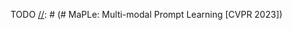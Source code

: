 TODO
[//]: # (# MaPLe: Multi-modal Prompt Learning [CVPR 2023])

[//]: # ()
[//]: # ()
[//]: # ()
[//]: # (> [**MaPLe: Multi-modal Prompt Learning**]&#40;https://arxiv.org/abs/2210.03117&#41;<br>)

[//]: # (> [Muhammad Uzair Khattak]&#40;https://scholar.google.com/citations?user=M6fFL4gAAAAJ&hl=en&authuser=1&#41;, [Hanoona Rasheed]&#40;https://scholar.google.com/citations?user=yhDdEuEAAAAJ&hl=en&authuser=1&oi=sra&#41;, [Muhammad Maaz]&#40;https://scholar.google.com/citations?user=vTy9Te8AAAAJ&hl=en&authuser=1&oi=sra&#41;, [Salman Khan]&#40;https://salman-h-khan.github.io/&#41;, [Fahad Shahbaz Khan]&#40;https://scholar.google.es/citations?user=zvaeYnUAAAAJ&hl=en&#41;)

[//]: # ()
[//]: # ()
[//]: # ([![Website]&#40;https://img.shields.io/badge/Project-Website-87CEEB&#41;]&#40;https://muzairkhattak.github.io/multimodal-prompt-learning/&#41;)

[//]: # ([![paper]&#40;https://img.shields.io/badge/arXiv-Paper-<COLOR>.svg&#41;]&#40;https://arxiv.org/abs/2210.03117&#41;)

[//]: # ([![video]&#40;https://img.shields.io/badge/Video-Presentation-F9D371&#41;]&#40;https://youtu.be/fmULeaqAzfg&#41;)

[//]: # ([![slides]&#40;https://img.shields.io/badge/Presentation-Slides-B762C1&#41;]&#40;https://drive.google.com/file/d/1GYei-3wjf4OgBVKi9tAzeif606sHBlIA/view?usp=share_link&#41;)

[//]: # ()
[//]: # ()
[//]: # (Official implementation of the paper "[MaPLe: Multi-modal Prompt Learning]&#40;https://arxiv.org/abs/2210.03117&#41;".)

[//]: # (<hr />)

[//]: # ()
[//]: # (Base-to-novel generalization:)

[//]: # ()
[//]: # ([![PWC]&#40;https://img.shields.io/endpoint.svg?url=https://paperswithcode.com/badge/maple-multi-modal-prompt-learning/prompt-engineering-on-imagenet&#41;]&#40;https://paperswithcode.com/sota/prompt-engineering-on-imagenet?p=maple-multi-modal-prompt-learning&#41;)

[//]: # ([![PWC]&#40;https://img.shields.io/endpoint.svg?url=https://paperswithcode.com/badge/maple-multi-modal-prompt-learning/prompt-engineering-on-sun397&#41;]&#40;https://paperswithcode.com/sota/prompt-engineering-on-sun397?p=maple-multi-modal-prompt-learning&#41;)

[//]: # ([![PWC]&#40;https://img.shields.io/endpoint.svg?url=https://paperswithcode.com/badge/maple-multi-modal-prompt-learning/prompt-engineering-on-eurosat&#41;]&#40;https://paperswithcode.com/sota/prompt-engineering-on-eurosat?p=maple-multi-modal-prompt-learning&#41;)

[//]: # ([![PWC]&#40;https://img.shields.io/endpoint.svg?url=https://paperswithcode.com/badge/maple-multi-modal-prompt-learning/prompt-engineering-on-ucf101&#41;]&#40;https://paperswithcode.com/sota/prompt-engineering-on-ucf101?p=maple-multi-modal-prompt-learning&#41;)

[//]: # ([![PWC]&#40;https://img.shields.io/endpoint.svg?url=https://paperswithcode.com/badge/maple-multi-modal-prompt-learning/prompt-engineering-on-fgvc-aircraft&#41;]&#40;https://paperswithcode.com/sota/prompt-engineering-on-fgvc-aircraft?p=maple-multi-modal-prompt-learning&#41;)

[//]: # ()
[//]: # ()
[//]: # (Domain Generalization:)

[//]: # ()
[//]: # ([![PWC]&#40;https://img.shields.io/endpoint.svg?url=https://paperswithcode.com/badge/maple-multi-modal-prompt-learning/prompt-engineering-on-imagenet-r&#41;]&#40;https://paperswithcode.com/sota/prompt-engineering-on-imagenet-r?p=maple-multi-modal-prompt-learning&#41;)

[//]: # ([![PWC]&#40;https://img.shields.io/endpoint.svg?url=https://paperswithcode.com/badge/maple-multi-modal-prompt-learning/prompt-engineering-on-imagenet-a&#41;]&#40;https://paperswithcode.com/sota/prompt-engineering-on-imagenet-a?p=maple-multi-modal-prompt-learning&#41;)

[//]: # ([![PWC]&#40;https://img.shields.io/endpoint.svg?url=https://paperswithcode.com/badge/maple-multi-modal-prompt-learning/prompt-engineering-on-imagenet-s&#41;]&#40;https://paperswithcode.com/sota/prompt-engineering-on-imagenet-s?p=maple-multi-modal-prompt-learning&#41;)

[//]: # ()
[//]: # ()
[//]: # (<hr />)

[//]: # ()
[//]: # (# :rocket: News)

[//]: # (* **&#40;July 17, 2023&#41;**)

[//]: # (  * Our work on proposing a [Self-Regularization Framework for Prompt Learning]&#40;https://muzairkhattak.github.io/PromptSRC/&#41; has been accepted to ICCV-2023  :tada: The code is also publicly available [here]&#40;https://github.com/muzairkhattak/PromptSRC&#41;!)

[//]: # (* **&#40;Feb 28, 2023&#41;**)

[//]: # (  * Paper accepted at CVPR 2023 :tada: )

[//]: # (* **&#40;Oct 06, 2022&#41;** )

[//]: # (  * Training and evaluation codes for [MaPLe]&#40;configs/trainers/MaPLe&#41;, along with pretrained models are released.)

[//]: # (  * The repository also supports)

[//]: # ([CoOp]&#40;configs/trainers/CoOp&#41;,)

[//]: # ([Co-CoOp]&#40;configs/trainers/CoCoOp&#41;,)

[//]: # ([Deep Vision Prompting]&#40;configs/trainers/VPT/vit_b16_c2_ep5_batch4_4.yaml&#41;,)

[//]: # ([Deep Language Prompting]&#40;configs/trainers/IVLP/vit_b16_c2_ep5_batch4_4ctx_language_only.yaml&#41;, and )

[//]: # ([Independent V-L Prompting]&#40;configs/trainers/IVLP/vit_b16_c2_ep5_batch4_2+2ctx.yaml&#41;)

[//]: # (architectures.)

[//]: # (<hr />)

[//]: # ()
[//]: # (## Highlights)

[//]: # ()
[//]: # (![main figure]&#40;docs/main_figure.png&#41;)

[//]: # (> **<p align="justify"> Abstract:** *Pre-trained vision-language &#40;V-L&#41; models such as CLIP have shown excellent )

[//]: # (> generalization ability to downstream tasks. However, they are sensitive to the choice of input text prompts and )

[//]: # (> require careful selection of prompt templates to perform well. Inspired by the Natural Language Processing &#40;NLP&#41; )

[//]: # (> literature, recent CLIP adaptation approaches learn prompts as the textual inputs to fine-tune CLIP for downstream )

[//]: # (> tasks. We note that using prompting to adapt representations in a single branch of CLIP &#40;language or vision&#41; is )

[//]: # (> sub-optimal since it does not allow the flexibility to dynamically adjust both representation spaces on a downstream )

[//]: # (> task. In this work, we propose Multi-modal Prompt Learning &#40;MaPLe&#41; for both vision and language branches to improve )

[//]: # (> alignment between the vision and language representations. Our design promotes strong coupling between the )

[//]: # (> vision-language prompts to ensure mutual synergy and discourages learning independent uni-modal solutions. )

[//]: # (> Further, we learn separate prompts across different early stages to progressively model the stage-wise feature )

[//]: # (> relationships to allow rich context learning. We evaluate the effectiveness of our approach on three representative )

[//]: # (> tasks of generalization to novel classes, new target datasets and unseen domain shifts. Compared with the )

[//]: # (> state-of-the-art method Co-CoOp, MaPLe exhibits favorable performance and achieves an absolute gain of 3.45% on novel )

[//]: # (> classes and 2.72% on overall harmonic-mean, averaged over 11 diverse image recognition datasets. Our code and models )

[//]: # (> will be publicly released.* </p>)

[//]: # ()
[//]: # (## Main Contributions)

[//]: # ()
[//]: # (1&#41; **Multi-modal prompt learning:** Adapt CLIP using a novel prompting technique which prompts both the vision and language branch of CLIP.)

[//]: # (2&#41; **Vision and Language Prompt Coupling:** Explicitly condition vision prompts on their language counterparts and act as a bridge)

[//]: # (between the two modalities by allowing mutual propagation of gradients to promote synergy.)

[//]: # (3&#41; **Vision and Language Deep Prompting:** Learn multi-modal prompts across multiple transformer blocks in both vision and)

[//]: # (language branches to progressively learn the synergistic behaviour of both modalities.)

[//]: # ()
[//]: # ()
[//]: # (## :ballot_box_with_check: Supported Methods)

[//]: # ()
[//]: # ([comment]: <> &#40;| Language Prompting            | MaPLe |  [link]&#40;configs/trainers/IVLP/vit_b16_c2_ep5_batch4_4ctx_language_only.yaml&#41;      |      |&#41;)

[//]: # ()
[//]: # (| Method                    | Paper                                         |                             Configs                             |          Training Scripts          |)

[//]: # (|---------------------------|:----------------------------------------------|:---------------------------------------------------------------:|:----------------------------------:|)

[//]: # (| MaPLe                     | [CVPR 2023]&#40;https://arxiv.org/abs/2210.03117&#41;                                     | [link]&#40;configs/trainers/MaPLe/vit_b16_c2_ep5_batch4_2ctx.yaml&#41;  |       [link]&#40;scripts/maple&#41;        |)

[//]: # (| CoOp                      | [IJCV 2022]&#40;https://arxiv.org/abs/2109.01134&#41; |                  [link]&#40;configs/trainers/CoOp&#41;                  |        [link]&#40;scripts/coop&#41;        |)

[//]: # (| Co-CoOp                   | [CVPR 2022]&#40;https://arxiv.org/abs/2203.05557&#41; |                 [link]&#40;configs/trainers/CoCoOp&#41;                 |       [link]&#40;scripts/cocoop&#41;       |)

[//]: # (| Deep Vision Prompting     | -                                             |    [link]&#40;configs/trainers/VPT/vit_b16_c2_ep5_batch4_4.yaml&#41;    |        [link]&#40;scripts/vpt&#41;         |)

[//]: # (| Deep Language Prompting   | -                                             |                 [link]&#40;configs/trainers/IVLP/vit_b16_c2_ep5_batch4_4ctx_language_only.yaml&#41;                  | [link]&#40;scripts/language-prompting&#41; |)

[//]: # (| Independent V-L Prompting | -                                             | [link]&#40;configs/trainers/IVLP/vit_b16_c2_ep5_batch4_2+2ctx.yaml&#41; |  [link]&#40;scripts/independent-vlp&#41;   |)

[//]: # ()
[//]: # (<hr />)

[//]: # ()
[//]: # (## Results)

[//]: # (### MaPLe in comparison with existing methods)

[//]: # (Results reported below show accuracy for base and novel classes for across 11 recognition datasets averaged over 3 seeds.)

[//]: # ()
[//]: # (| Name                                                      | Base Acc. | Novel Acc. |    HM     | Epochs | )

[//]: # (|-----------------------------------------------------------|:---------:|:----------:|:---------:|:------:|)

[//]: # (| [CLIP]&#40;https://arxiv.org/abs/2103.00020&#41;                  |   69.34   |   74.22    |   71.70   |   -    |  )

[//]: # (| [CoOp]&#40;https://arxiv.org/abs/2109.01134&#41;                  | **82.69** |   63.22    |   71.66   |  200   | )

[//]: # (| [CoCoOp]&#40;https://arxiv.org/abs/2203.05557&#41; |   80.47   |   71.69    |   75.83   |   10   | )

[//]: # (| [MaPLe &#40;ours&#41;]&#40;https://arxiv.org/abs/2210.03117&#41;  |   82.28   | **75.14**  | **78.55** |   5    |  )

[//]: # ()
[//]: # (## Installation )

[//]: # (For installation and other package requirements, please follow the instructions detailed in [INSTALL.md]&#40;docs/INSTALL.md&#41;. )

[//]: # ()
[//]: # (## Data preparation)

[//]: # (Please follow the instructions at [DATASETS.md]&#40;docs/DATASETS.md&#41; to prepare all datasets.)

[//]: # ()
[//]: # (## Model Zoo)

[//]: # ()
[//]: # (### Vision-Language prompting methods)

[//]: # (| Name  &#40;configs&#41;                                                                                | Base Acc. | Novel Acc. |    HM     | Epochs |                                         Model / Logs                                         |)

[//]: # (|------------------------------------------------------------------------------------------------|:---------:|:----------:|:---------:|:------:|:--------------------------------------------------------------------------------------------:|)

[//]: # (| [Deep Vision Prompting]&#40;configs/trainers/VPT/vit_b16_c2_ep5_batch4_4.yaml&#41;                     |   80.24   |   73.43    |   76.68   |   5    |        [link]&#40;https://drive.google.com/drive/folders/1zJnaod8UVvo1HuxNzymLhBBS_OHq6cYp?usp=sharing&#41;                                                                                      | )

[//]: # (| [Deep Language Prompting]&#40;configs/trainers/IVLP/vit_b16_c2_ep5_batch4_4ctx_language_only.yaml&#41; |   81.72   |   73.81    |   77.56   |   5    | [link]&#40;https://drive.google.com/drive/folders/1PPLtvQIGprRUyxPiTwOSEh_oQ46zQfCN?usp=sharing&#41; |)

[//]: # (| [Independent V-L Prompting]&#40;configs/trainers/IVLP/vit_b16_c2_ep5_batch4_2+2ctx.yaml&#41;           |   82.15   |   74.07    |   77.90   |   5    | [link]&#40;https://drive.google.com/drive/folders/14NxzrRirK2GfyfWajsEGDiWa2suJoTBW?usp=sharing&#41; |)

[//]: # (| [MaPLe]&#40;configs/trainers/MaPLe/vit_b16_c2_ep5_batch4_2ctx.yaml&#41;                                | **82.28** | **75.14**  | **78.55** |   5    | [link]&#40;https://drive.google.com/drive/folders/1EvuvgR8566bL0T7ucvAL3LFVwuUPMRas?usp=sharing&#41; |)

[//]: # ()
[//]: # ()
[//]: # (## Training and Evaluation)

[//]: # (Please refer to the [RUN.md]&#40;docs/RUN.md&#41; for detailed instructions on training, evaluating and reproducing the results using our pre-trained models.)

[//]: # ()
[//]: # ()
[//]: # (<hr />)

[//]: # ()
[//]: # (## Citation)

[//]: # (If you use our work, please consider citing:)

[//]: # (```bibtex)

[//]: # (@inproceedings{khattakMaPLe,)

[//]: # (    title={MaPLe: Multi-modal Prompt Learning},)

[//]: # (    author={khattak, Muhammad Uzair and Rasheed, Hanoona and Maaz, Muhammad and Khan, Salman and Khan, Fahad Shahbaz},)

[//]: # (    booktitle={The IEEE/CVF Conference on Computer Vision and Pattern Recognition},)

[//]: # (    year={2023})

[//]: # (})

[//]: # (```)

[//]: # ()
[//]: # (## Contact)

[//]: # (If you have any questions, please create an issue on this repository or contact at uzair.khattak@mbzuai.ac.ae or hanoona.bangalath@mbzuai.ac.ae.)

[//]: # ()
[//]: # ()
[//]: # (## Acknowledgements)

[//]: # ()
[//]: # (Our code is based on [Co-CoOp and CoOp]&#40;https://github.com/KaiyangZhou/CoOp&#41; repository. We thank the authors for releasing their code. If you use our model and code, please consider citing these works as well.)

[//]: # ()
